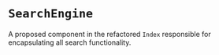 # `SearchEngine`

A proposed component in the refactored `Index` responsible for encapsulating all search functionality.